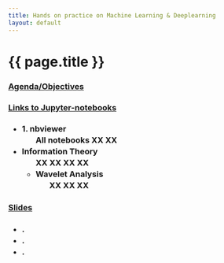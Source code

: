 ```yaml
---
title: Hands on practice on Machine Learning & Deeplearning
layout: default
---
```


# {{ page.title }}
<!--
<div id="index-grid-full" class="section group">
  <div class="index-paragraph docutils container"><p> <strong> Page is being updated ...untill then please refere to  the  <a href="https://spkit.readthedocs.io/en/latest/" target="_blank"><font color="blue">Documentation</font></a></strong></p></div>
</div>
-->

<div id="index-grid-half" class="section group">
<h3 style="text-align:left;"><u>Agenda/Objectives</u></h3>
<h3 style="text-align:left;"><u>Links to Jupyter-notebooks</u></h3>
<h3 style="text-align:left;">
<ul class="simple" style="line-height:1.4;">
  <li><a>1. nbviewer</a>
    <ul class="simple">
    <li<a href="https://nbviewer.jupyter.org/github/Nikeshbajaj/Notebooks/tree/master/Tutorials_ML_DL/" target="_blank">All notebooks</a></li>
    <li<a href="" target="_blank">XX</a></li>
    <li<a href="" target="_blank">XX</a></li>
    </ul></li>
  <li><a>Information Theory</a>
    <ul class="simple">
    <li<a href="" target="_blank">XX</a></li>
    <li<a href="" target="_blank">XX</a></li>
    <li<a href="" target="_blank">XX</a></li>
    <li<a href="" target="_blank">XX</a></li>
  <li><a>Wavelet Analysis</a>
    <ul class="simple">
    <li<a href="" target="_blank">XX</a></li>
    <li<a href="" target="_blank">XX</a></li>
    <li<a href="" target="_blank">XX</a></li>
    </ul></li>
</ul>
</h3>
<h3 style="text-align:left;"><u>Slides</u></h3>
<h3 style="text-align:left;">
<ul class="simple" style="line-height:1.4;">
  <li><a>.</a></li>
  <li><a>.</a></li>
  <li><a>.</a></li>
</ul>
</h3>
</div>
<div id="index-grid-full" class="section group"></div>
